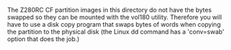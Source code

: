 The Z280RC CF partition images in this directory do not have the bytes swapped
so they can be mounted with the vol180 utility. Therefore you will have to use
a disk copy program that swaps bytes of words when copying the partition to
the physical disk (the Linux dd command has a 'conv=swab' option that does the
job.)

